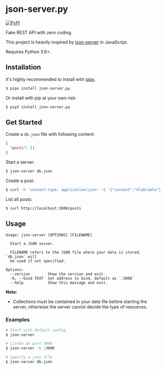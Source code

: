 # json-server.py

[![PyPI](https://img.shields.io/pypi/v/json-server.py.svg)](https://pypi.org/project/json-server.py/)

Fake REST API with zero coding.

This project is heavily inspired by [json-server](https://github.com/typicode/json-server) in JavaScript.

Requires Python 3.6+.

## Installation

It's highly recommended to install with [pipx](https://pipxproject.github.io/pipx/).

```sh
$ pipx install json-server.py
```

Or install with pip at your own risk:

```sh
$ pip3 install json-server.py
```

## Get Started

Create a `db.json` file with following content:

```json
{
  "posts": []
}
```

Start a server:

```sh
$ json-server db.json
```

Create a post:

```sh
$ curl -H 'content-type: application/json' -d '{"content":"blablabla"}' http://localhost:3000/posts
```

List all posts:

```sh
$ curl http://localhost:3000/posts
```

## Usage

```
Usage: json-server [OPTIONS] [FILENAME]

  Start a JSON server.

  FILENAME refers to the JSON file where your data is stored. `db.json` will
  be used if not specified.

Options:
  --version        Show the version and exit.
  -b, --bind TEXT  Set address to bind, default as `:3000`
  --help           Show this message and exit.
```

**Note:**

- Collections must be contained in your data file before starting the server, otherwise the server cannot decide the type of resources.

### Examples

```sh
# Start with default config
$ json-server

# Listen on port 3000
$ json-server -b :3000

# Specify a json file
$ json-server db.json
```
